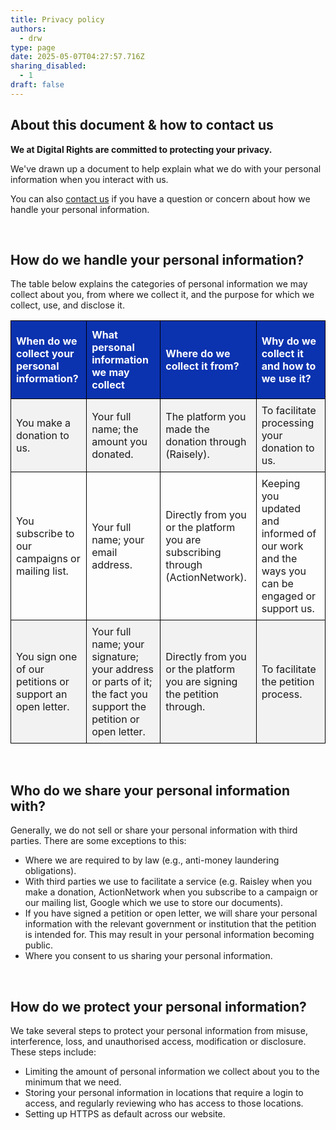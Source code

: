 ```yaml
---
title: Privacy policy
authors:
  - drw
type: page
date: 2025-05-07T04:27:57.716Z
sharing_disabled:
  - 1
draft: false
---
```

<style>
table {
  border-collapse: collapse;
  width: 100%;
}

td, th {
border: 1px solid #000;
  padding: 8px;
}

tr:nth-child(odd){background-color: #f2f2f2;}
tr:hover {background-color: #ddd;}

th {
  padding-top: 12px;
  padding-bottom: 12px;
  text-align: left;
  background-color: #0b32af;
  color: white;
}
</style>

## About this document & how to contact us

**We at Digital Rights are committed to protecting your privacy.** 

We've drawn up a document to help explain what we do with your personal information when you interact with us. 

You can also [contact us](mailto:privacy@digitalrightswatch.org.au) if you have a question or concern about how we handle your personal information. 

<br>

## How do we handle your personal information?

The table below explains the categories of personal information we may collect about you, from where we collect it, and the purpose for which we collect, use, and disclose it.

| When do we collect your personal information?            | What personal information we may collect                                                                       | Where do we collect it from?                                                   | Why do we collect it and how to we use it?                                                  |
| -------------------------------------------------------- | -------------------------------------------------------------------------------------------------------------- | ------------------------------------------------------------------------------ | ------------------------------------------------------------------------------------------- |
| You make a donation to us.                               | Your full name; the amount you donated.                                                                        | The platform you made the donation through (Raisely).                          | To facilitate processing your donation to us.                                               |
| You subscribe to our campaigns or mailing list.          | Your full name; your email address.                                                                            | Directly from you or the platform you are subscribing through (ActionNetwork). | Keeping you updated and informed of our work and the ways you can be engaged or support us. |
| You sign one of our petitions or support an open letter. | Your full name; your signature; your address or parts of it; the fact you support the petition or open letter. | Directly from you or the platform you are signing the petition through.        | To facilitate the petition process.                                                         |

<br>

## Who do we share your personal information with?

Generally, we do not sell or share your personal information with third parties. There are some exceptions to this:

* Where we are required to by law (e.g., anti-money laundering obligations). 
* With third parties we use to facilitate a service (e.g. Raisley when you make a donation, ActionNetwork when you subscribe to a campaign or our mailing list, Google which we use to store our documents).
* If you have signed a petition or open letter, we will share your personal information with the relevant government or institution that the petition is intended for. This may result in your personal information becoming public.
* Where you consent to us sharing your personal information.

<br>

## How do we protect your personal information?

We take several steps to protect your personal information from misuse, interference, loss, and unauthorised access, modification or disclosure. These steps include:

* Limiting the amount of personal information we collect about you to the minimum that we need.
* Storing your personal information in locations that require a login to access, and regularly reviewing who has access to those locations.
* Setting up HTTPS as default across our website.
